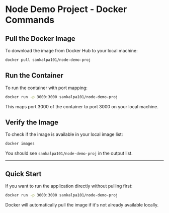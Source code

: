 # Node Demo Project - Docker Commands

## Pull the Docker Image

To download the image from Docker Hub to your local machine:
```bash
docker pull sankalpa101/node-demo-proj
```

## Run the Container

To run the container with port mapping:
```bash
docker run -p 3000:3000 sankalpa101/node-demo-proj
```

This maps port 3000 of the container to port 3000 on your local machine.

## Verify the Image

To check if the image is available in your local image list:
```bash
docker images
```

You should see `sankalpa101/node-demo-proj` in the output list.

---

## Quick Start

If you want to run the application directly without pulling first:
```bash
docker run -p 3000:3000 sankalpa101/node-demo-proj
```

Docker will automatically pull the image if it's not already available locally.
